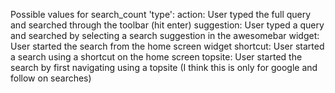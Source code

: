 Possible values for search_count 'type':
action: User typed the full query and searched through the toolbar (hit enter)
suggestion: User typed a query and searched by selecting a search suggestion in the awesomebar
widget: User started the search from the home screen widget
shortcut: User started a search using a shortcut on the home screen
topsite: User started the search by first navigating using a topsite (I think this is only for google and follow on searches)
